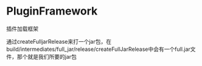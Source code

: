 # PluginFramework
插件加载框架

通过createFulljarRelease来打一个jar包，在build/intermediates/full_jar/release/createFullJarRelease中会有一个full.jar文件，那个就是我们所要的jar包
